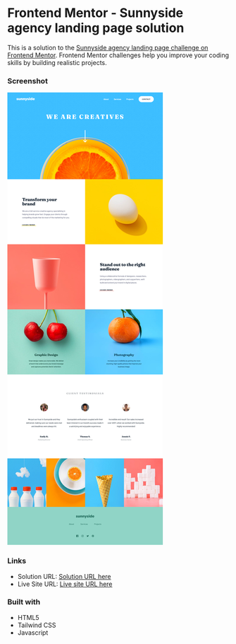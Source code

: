 # Frontend Mentor - Sunnyside agency landing page solution

This is a solution to the [Sunnyside agency landing page challenge on Frontend Mentor](https://www.frontendmentor.io/challenges/sunnyside-agency-landing-page-7yVs3B6ef). Frontend Mentor challenges help you improve your coding skills by building realistic projects.

### Screenshot

![](./images/Screenshot.png)

### Links

- Solution URL: [Solution URL here](https://github.com/NDK1195/sunnyside-agency-landing-page)
- Live Site URL: [Live site URL here](https://ndk1195.github.io/sunnyside-agency-landing-page/)

### Built with

- HTML5
- Tailwind CSS
- Javascript
